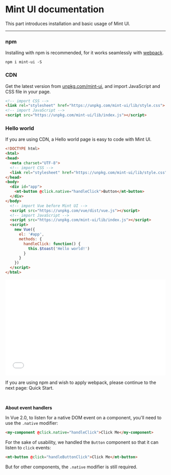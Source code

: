 # Mint UI documentation

This part introduces installation and basic usage of Mint UI.

-------------
### npm
Installing with npm is recommended, for it works seamlessly with [webpack](https://webpack.js.org/).

```shell
npm i mint-ui -S
```

### CDN
Get the latest version from [unpkg.com/mint-ui](https://unpkg.com/mint-ui/), and import JavaScript and CSS file in your page.

```html
<!-- import CSS -->
<link rel="stylesheet" href="https://unpkg.com/mint-ui/lib/style.css">
<!-- import JavaScript -->
<script src="https://unpkg.com/mint-ui/lib/index.js"></script>
```


### Hello world
If you are using CDN, a Hello world page is easy to code with Mint UI.

```html
<!DOCTYPE html>
<html>
<head>
  <meta charset="UTF-8">
  <!-- import CSS -->
  <link rel="stylesheet" href="https://unpkg.com/mint-ui/lib/style.css">
</head>
<body>
  <div id="app">
    <mt-button @click.native="handleClick">Button</mt-button>
  </div>
</body>
  <!-- import Vue before Mint UI -->
  <script src="https://unpkg.com/vue/dist/vue.js"></script>
  <!-- import JavaScript -->
  <script src="https://unpkg.com/mint-ui/lib/index.js"></script>
  <script>
    new Vue({
      el: '#app',
      methods: {
        handleClick: function() {
          this.$toast('Hello world!')
        }
      }
    })
  </script>
</html>
```
<iframe width="100%" height="300" src="//jsfiddle.net/leopoldthecuber/jd6on9vr/embedded/" allowfullscreen="allowfullscreen" frameborder="0"></iframe>

If you are using npm and wish to apply webpack, please continue to the next page: <a v-link="'/en2/quickstart'">Quick Start</a>.

<br>

**About event handlers**

In Vue 2.0, to listen for a native DOM event on a component, you'll need to use the `.native` modifier:
```html
<my-component @click.native="handleClick">Click Me</my-component>
```
For the sake of usability, we handled the `Button` component so that it can listen to `click` events:
```html
<mt-button @click="handleButtonClick">Click Me</mt-button>
```
But for other components, the `.native` modifier is still required.
